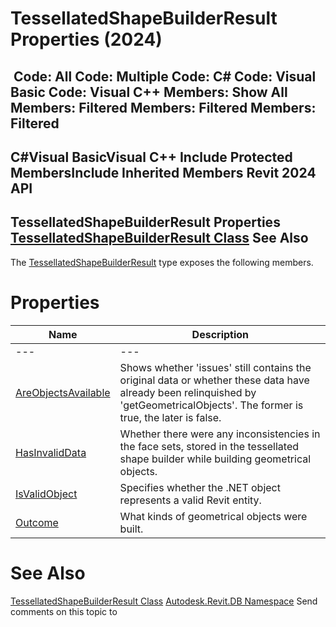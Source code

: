 # TessellatedShapeBuilderResult Properties (2024)

﻿
 Code: All Code: Multiple Code: C# Code: Visual Basic Code: Visual C++  Members: Show All Members: Filtered Members: Filtered Members: Filtered   
---  
C#Visual BasicVisual C++
Include Protected MembersInclude Inherited Members
Revit 2024 API  
---  
TessellatedShapeBuilderResult Properties  
[TessellatedShapeBuilderResult Class](16e1e032-d9fd-2708-0704-ed00b0b85441.md "TessellatedShapeBuilderResult Class") See Also  
---  
The [TessellatedShapeBuilderResult](16e1e032-d9fd-2708-0704-ed00b0b85441.md "TessellatedShapeBuilderResult Class") type exposes the following members.
# Properties
| Name | Description |
| --- | --- |
| --- | --- | --- |
| [AreObjectsAvailable](ea616568-4dc6-0ea7-8bf9-f0d91d4fca66.md "AreObjectsAvailable Property") | Shows whether 'issues' still contains the original data or whether these data have already been relinquished by 'getGeometricalObjects'. The former is true, the later is false. |
| [HasInvalidData](032f5f15-04f3-1257-14a2-2eb47d7bdf36.md "HasInvalidData Property") | Whether there were any inconsistencies in the face sets, stored in the tessellated shape builder while building geometrical objects. |
| [IsValidObject](8b8076fd-3775-a91b-40f2-fb7145028d66.md "IsValidObject Property") | Specifies whether the .NET object represents a valid Revit entity. |
| [Outcome](2da60445-35fa-81b1-e3df-e56f0ec408a1.md "Outcome Property") | What kinds of geometrical objects were built. |

# See Also
[TessellatedShapeBuilderResult Class](16e1e032-d9fd-2708-0704-ed00b0b85441.md "TessellatedShapeBuilderResult Class")
[Autodesk.Revit.DB Namespace](87546ba7-461b-c646-cbb1-2cb8f5bff8b2.md "Autodesk.Revit.DB Namespace")
Send comments on this topic to 